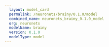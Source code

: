 ```yaml
---
  layout: model_card
  permalink: /neuronets/brainy/0.1.0/model
  combined_name: neuronets_brainy_0.1.0_model
  org: neuronets
  modelName: brainy
  version: 0.1.0
  modelType: model
---
```

